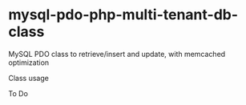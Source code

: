 # mysql-pdo-php-multi-tenant-db-class
MySQL PDO class to retrieve/insert and update, with memcached optimization

Class usage

To Do
